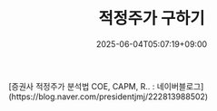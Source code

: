 ﻿---
title: "적정주가 구하기"
date: 2025-06-04T05:07:19+09:00
lastmod: 2025-06-04T05:07:19+09:00
type: docs
sidebar:
  open: true
weight: 4
---
<div style="display:none">
  <meta property="article:published_time" content="2025-06-03T20:07:19Z" />
  <meta property="article:modified_time" content="2025-06-03T20:07:19Z" />
</div>
[증권사 적정주가 분석법 COE, CAPM, R.. : 네이버블로그](https://blog.naver.com/presidentjmj/222813988502)
